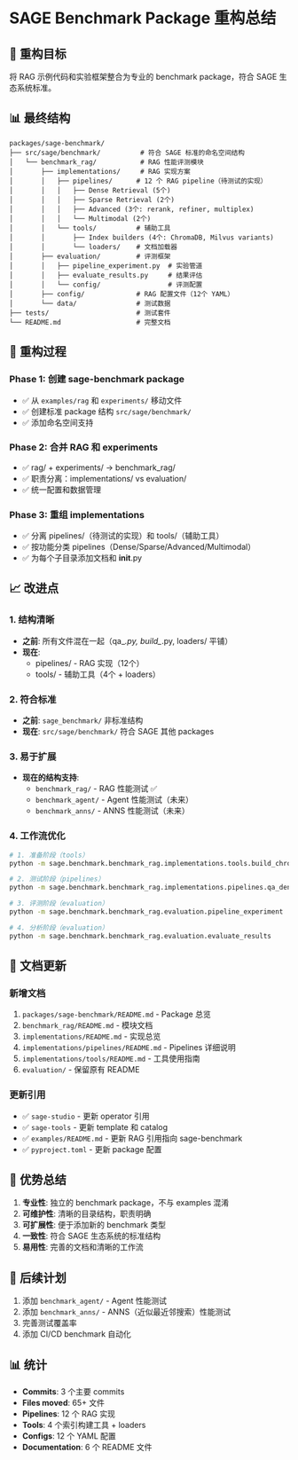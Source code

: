 # SAGE Benchmark Package 重构总结

## 🎯 重构目标

将 RAG 示例代码和实验框架整合为专业的 benchmark package，符合 SAGE 生态系统标准。

## 📊 最终结构

```
packages/sage-benchmark/
├── src/sage/benchmark/          # 符合 SAGE 标准的命名空间结构
│   └── benchmark_rag/           # RAG 性能评测模块
│       ├── implementations/     # RAG 实现方案
│       │   ├── pipelines/      # 12 个 RAG pipeline（待测试的实现）
│       │   │   ├── Dense Retrieval (5个)
│       │   │   ├── Sparse Retrieval (2个)
│       │   │   ├── Advanced (3个: rerank, refiner, multiplex)
│       │   │   └── Multimodal (2个)
│       │   └── tools/          # 辅助工具
│       │       ├── Index builders (4个: ChromaDB, Milvus variants)
│       │       └── loaders/    # 文档加载器
│       ├── evaluation/         # 评测框架
│       │   ├── pipeline_experiment.py  # 实验管道
│       │   ├── evaluate_results.py     # 结果评估
│       │   └── config/                 # 评测配置
│       ├── config/             # RAG 配置文件（12个 YAML）
│       └── data/               # 测试数据
├── tests/                      # 测试套件
└── README.md                   # 完整文档
```

## 🔄 重构过程

### Phase 1: 创建 sage-benchmark package
- ✅ 从 `examples/rag` 和 `experiments/` 移动文件
- ✅ 创建标准 package 结构 `src/sage/benchmark/`
- ✅ 添加命名空间支持

### Phase 2: 合并 RAG 和 experiments
- ✅ rag/ + experiments/ → benchmark_rag/
- ✅ 职责分离：implementations/ vs evaluation/
- ✅ 统一配置和数据管理

### Phase 3: 重组 implementations
- ✅ 分离 pipelines/（待测试的实现）和 tools/（辅助工具）
- ✅ 按功能分类 pipelines（Dense/Sparse/Advanced/Multimodal）
- ✅ 为每个子目录添加文档和 __init__.py

## 📈 改进点

### 1. 结构清晰
- **之前**: 所有文件混在一起（qa_*.py, build_*.py, loaders/ 平铺）
- **现在**: 
  - pipelines/ - RAG 实现（12个）
  - tools/ - 辅助工具（4个 + loaders）

### 2. 符合标准
- **之前**: `sage_benchmark/` 非标准结构
- **现在**: `src/sage/benchmark/` 符合 SAGE 其他 packages

### 3. 易于扩展
- **现在的结构支持**:
  - `benchmark_rag/` - RAG 性能测试 ✅
  - `benchmark_agent/` - Agent 性能测试（未来）
  - `benchmark_anns/` - ANNS 性能测试（未来）

### 4. 工作流优化
```bash
# 1. 准备阶段（tools）
python -m sage.benchmark.benchmark_rag.implementations.tools.build_chroma_index

# 2. 测试阶段（pipelines）
python -m sage.benchmark.benchmark_rag.implementations.pipelines.qa_dense_retrieval_milvus

# 3. 评测阶段（evaluation）
python -m sage.benchmark.benchmark_rag.evaluation.pipeline_experiment

# 4. 分析阶段（evaluation）
python -m sage.benchmark.benchmark_rag.evaluation.evaluate_results
```

## 📝 文档更新

### 新增文档
1. `packages/sage-benchmark/README.md` - Package 总览
2. `benchmark_rag/README.md` - 模块文档
3. `implementations/README.md` - 实现总览
4. `implementations/pipelines/README.md` - Pipelines 详细说明
5. `implementations/tools/README.md` - 工具使用指南
6. `evaluation/` - 保留原有 README

### 更新引用
- ✅ `sage-studio` - 更新 operator 引用
- ✅ `sage-tools` - 更新 template 和 catalog
- ✅ `examples/README.md` - 更新 RAG 引用指向 sage-benchmark
- ✅ `pyproject.toml` - 更新 package 配置

## 🎁 优势总结

1. **专业性**: 独立的 benchmark package，不与 examples 混淆
2. **可维护性**: 清晰的目录结构，职责明确
3. **可扩展性**: 便于添加新的 benchmark 类型
4. **一致性**: 符合 SAGE 生态系统的标准结构
5. **易用性**: 完善的文档和清晰的工作流

## 🚀 后续计划

1. 添加 `benchmark_agent/` - Agent 性能测试
2. 添加 `benchmark_anns/` - ANNS（近似最近邻搜索）性能测试
3. 完善测试覆盖率
4. 添加 CI/CD benchmark 自动化

## 📊 统计

- **Commits**: 3 个主要 commits
- **Files moved**: 65+ 文件
- **Pipelines**: 12 个 RAG 实现
- **Tools**: 4 个索引构建工具 + loaders
- **Configs**: 12 个 YAML 配置
- **Documentation**: 6 个 README 文件
